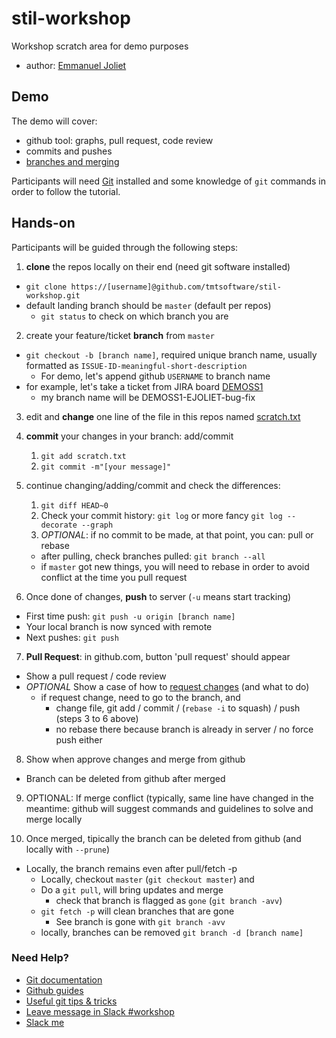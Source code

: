 # stil-workshop
Workshop scratch area for demo purposes

* author: [Emmanuel Joliet](https://tmt-stil.slack.com/team/ejoliet)

## Demo

The demo will cover:

* github tool: graphs, pull request, code review
* commits and pushes
* [branches and merging](https://www.atlassian.com/git/tutorials/using-branches)

Participants will need [Git](https://git-scm.com/) installed and some knowledge of `git` commands in order to follow the tutorial.

## Hands-on

Participants will be guided through the following steps:

1. **clone** the repos locally on their end (need git software installed)
  * `git clone https://[username]@github.com/tmtsoftware/stil-workshop.git`   
  * default landing branch should be `master` (default per repos)
    * `git status` to check on which branch you are

2. create your feature/ticket **branch** from `master` 
  * `git checkout -b [branch name]`, required unique branch name, usually formatted as `ISSUE-ID-meaningful-short-description`
    * For demo, let's append github `USERNAME` to branch name
  * for example, let's take a  ticket from JIRA board [DEMOSS1](https://tmt-project.atlassian.net/secure/RapidBoard.jspa?rapidView=14&projectKey=DEMOSS1&view=planning&selectedIssue=DEMOSS1-15)
    * my branch name will be DEMOSS1-EJOLIET-bug-fix
3. edit and **change** one line of the file in this repos named [scratch.txt](scratch.txt)
4. **commit** your changes in your branch: add/commit
    1. `git add scratch.txt`
    2. `git commit -m"[your message]"`
5. continue changing/adding/commit and check the differences:
    1. `git diff HEAD~0`
    2. Check your commit history: `git log` or more fancy `git log --decorate --graph`
    3. *OPTIONAL*: if no commit to be made, at that point, you can: pull or rebase
     * after pulling, check branches pulled: `git branch --all`
     * if `master` got new things, you will need to rebase in order to avoid conflict at the time you pull request

6. Once done of changes, **push** to server (`-u` means start tracking)
  * First time push: `git push -u origin [branch name]`
  * Your local branch is now synced with remote
  * Next pushes: `git push`

7. **Pull Request**: in github.com, button 'pull request' should appear
  * Show a pull request / code review
  * *OPTIONAL* Show a case of how to [request changes](https://help.github.com/articles/about-pull-request-reviews/)  (and what to do)
    * if request change, need to go to the branch, and
        * change file, git add / commit / (`rebase -i` to squash) / push (steps 3 to 6 above)
        * no rebase there because branch is already in server / no force push either

8. Show when approve changes and merge from github
  * Branch can be deleted from github after merged

9. OPTIONAL: If merge conflict (typically, same line have changed in the meantime: github will suggest commands and guidelines to solve and merge locally

10. Once merged, tipically the branch can be deleted from github (and locally with `--prune`)
  * Locally, the branch remains even after pull/fetch -p
    * Locally, checkout `master` (`git checkout master`) and 
    * Do a `git pull`, will bring updates and merge
      * check that branch is flagged as `gone` (`git branch -avv`) 
    * `git fetch -p` will clean branches that are gone
      * See branch is gone with `git branch -avv`
    * locally, branches can be removed `git branch -d [branch name]`


### Need Help?

* [Git documentation](https://git-scm.com/docs)
* [Github guides](https://guides.github.com)
* [Useful git tips & tricks](https://git-scm.com/book/en/v1/Git-Basics-Tips-and-Tricks)
* [Leave message in Slack #workshop](https://tmt-stil.slack.com/messages/C4JV40FRD)
* [Slack me](https://tmt-stil.slack.com/messages/@ejoliet)

